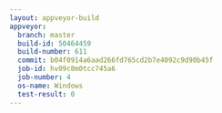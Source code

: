 ```yaml
---
layout: appveyor-build
appveyor:
  branch: master
  build-id: 50464459
  build-number: 611
  commit: b04f0914a6aad266fd765cd2b7e4092c9d90b45f
  job-id: hv09c8m0tcc745a6
  job-number: 4
  os-name: Windows
  test-result: 0
---
```

